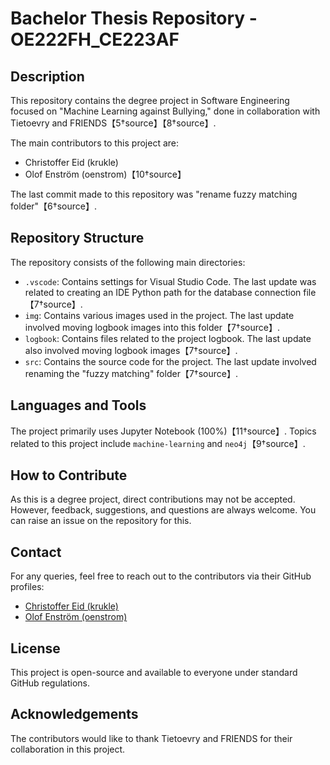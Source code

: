 # Bachelor Thesis Repository - OE222FH_CE223AF

## Description

This repository contains the degree project in Software Engineering focused on "Machine Learning against Bullying," done in collaboration with Tietoevry and FRIENDS【5†source】【8†source】.

The main contributors to this project are:

- Christoffer Eid (krukle)
- Olof Enström (oenstrom)【10†source】

The last commit made to this repository was "rename fuzzy matching folder"【6†source】.

## Repository Structure

The repository consists of the following main directories:

- `.vscode`: Contains settings for Visual Studio Code. The last update was related to creating an IDE Python path for the database connection file【7†source】.
- `img`: Contains various images used in the project. The last update involved moving logbook images into this folder【7†source】.
- `logbook`: Contains files related to the project logbook. The last update also involved moving logbook images【7†source】.
- `src`: Contains the source code for the project. The last update involved renaming the "fuzzy matching" folder【7†source】.

## Languages and Tools

The project primarily uses Jupyter Notebook (100%)【11†source】. Topics related to this project include `machine-learning` and `neo4j`【9†source】.

## How to Contribute

As this is a degree project, direct contributions may not be accepted. However, feedback, suggestions, and questions are always welcome. You can raise an issue on the repository for this.

## Contact

For any queries, feel free to reach out to the contributors via their GitHub profiles:

- [Christoffer Eid (krukle)](https://www.linkedin.com/in/christoffer-eid/)
- [Olof Enström (oenstrom)](https://www.linkedin.com/in/olof-enstr%C3%B6m)

## License

This project is open-source and available to everyone under standard GitHub regulations.

## Acknowledgements

The contributors would like to thank Tietoevry and FRIENDS for their collaboration in this project.
